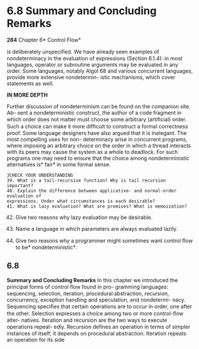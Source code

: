 # 6.8 Summary and Concluding Remarks

**284**
Chapter 6* Control Flow*

is deliberately unspeciﬁed. We have already seen examples of nondeterminacy
in the evaluation of expressions (Section 6.1.4): in most languages, operator or
subroutine arguments may be evaluated in any order. Some languages, notably
Algol 68 and various concurrent languages, provide more extensive nondetermin-
istic mechanisms, which cover statements as well.

**IN MORE DEPTH**

Further discussion of nondeterminism can be found on the companion site. Ab-
sent a nondeterministic construct, the author of a code fragment in which order
does not matter must choose some arbitrary (artiﬁcial) order. Such a choice can
make it more difﬁcult to construct a formal correctness proof. Some language
designers have also argued that it is inelegant. The most compelling uses for non-
determinacy arise in concurrent programs, where imposing an arbitrary choice
on the order in which a thread interacts with its peers may cause the system as a
whole to deadlock. For such programs one may need to ensure that the choice
among nondeterministic alternatives is* fair* in some formal sense.

```
3CHECK YOUR UNDERSTANDING
39. What is a tail-recursive function? Why is tail recursion important?
40. Explain the difference between applicative- and normal-order evaluation of
expressions. Under what circumstances is each desirable?
41. What is lazy evaluation? What are promises? What is memoization?
```

42. Give two reasons why lazy evaluation may be desirable.
43. Name a language in which parameters are always evaluated lazily.

44. Give two reasons why a programmer might sometimes want control ﬂow to
be* nondeterministic*.

## 6.8

**Summary and Concluding Remarks**
In this chapter we introduced the principal forms of control ﬂow found in pro-
gramming languages: sequencing, selection, iteration, procedural abstraction,
recursion, concurrency, exception handling and speculation, and nondetermi-
nacy. Sequencing speciﬁes that certain operations are to occur in order, one after
the other. Selection expresses a choice among two or more control-ﬂow alter-
natives. Iteration and recursion are the two ways to execute operations repeat-
edly. Recursion deﬁnes an operation in terms of simpler instances of itself; it
depends on procedural abstraction. Iteration repeats an operation for its side

